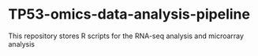 # TP53-omics-data-analysis-pipeline
This repository stores R scripts for the RNA-seq analysis and microarray analysis
